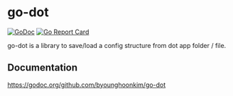# go-dot

[![GoDoc](https://godoc.org/github.com/byounghoonkim/go-dot?status.svg)](https://godoc.org/github.com/byounghoonkim/go-dot)
[![Go Report Card](https://goreportcard.com/badge/github.com/byounghoonkim/go-dot)](https://goreportcard.com/report/github.com/byounghoonkim/go-dot)



go-dot is a library to save/load a config structure from dot app folder / file.

## Documentation

https://godoc.org/github.com/byounghoonkim/go-dot
